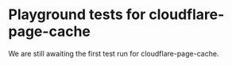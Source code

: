 # Playground tests for cloudflare-page-cache
We are still awaiting the first test run for cloudflare-page-cache.
